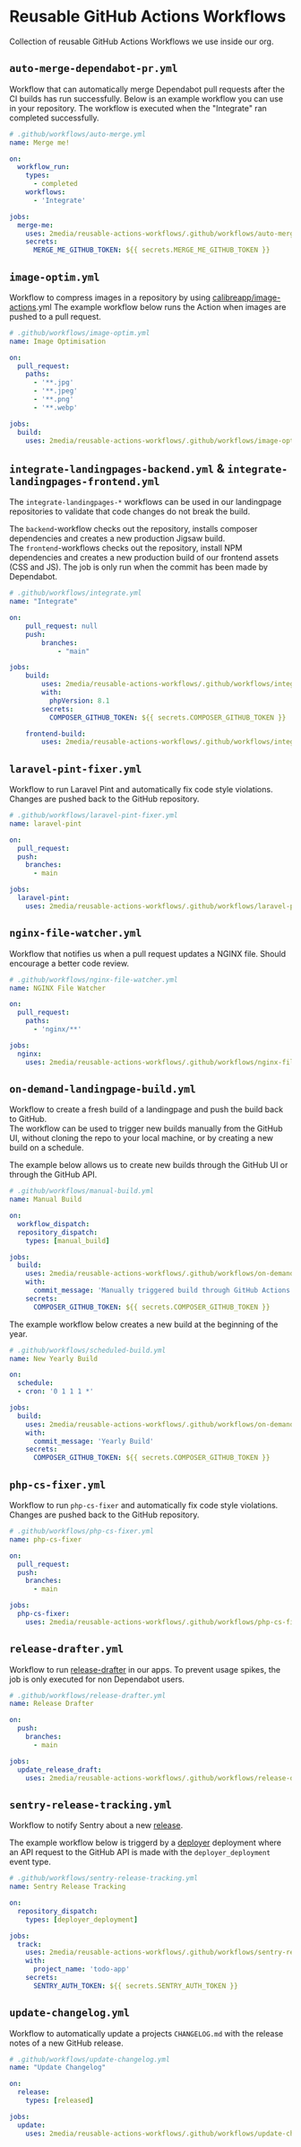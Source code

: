 # Reusable GitHub Actions Workflows

Collection of reusable GitHub Actions Workflows we use inside our org.

## `auto-merge-dependabot-pr.yml`

Workflow that can automatically merge Dependabot pull requests after the CI builds has run successfully.
Below is an example workflow you can use in your repository. The workflow is executed when the "Integrate" ran completed successfully.

```yaml
# .github/workflows/auto-merge.yml
name: Merge me!

on:
  workflow_run:
    types:
      - completed
    workflows:
      - 'Integrate'

jobs:
  merge-me:
    uses: 2media/reusable-actions-workflows/.github/workflows/auto-merge-dependabot-pr.yml@main
    secrets:
      MERGE_ME_GITHUB_TOKEN: ${{ secrets.MERGE_ME_GITHUB_TOKEN }}
```

## `image-optim.yml`

Workflow to compress images in a repository by using [calibreapp/image-actions](https://github.com/calibreapp/image-actions).yml
The example workflow below runs the Action when images are pushed to a pull request.

```yaml
# .github/workflows/image-optim.yml
name: Image Optimisation

on:
  pull_request:
    paths:
      - '**.jpg'
      - '**.jpeg'
      - '**.png'
      - '**.webp'

jobs:
  build:
    uses: 2media/reusable-actions-workflows/.github/workflows/image-optim.yml@main
```

## `integrate-landingpages-backend.yml` & `integrate-landingpages-frontend.yml`

The `integrate-landingpages-*` workflows can be used in our landingpage repositories to validate that code changes do not break the build.

The `backend`-workflow checks out the repository, installs composer dependencies and creates a new production Jigsaw build.   
The `frontend`-workflows checks out the repository, install NPM dependencies and creates a new production build of our frontend assets (CSS and JS). The job is only run when the commit has been made by Dependabot.

```yaml
# .github/workflows/integrate.yml
name: "Integrate"

on:
    pull_request: null
    push:
        branches:
            - "main"

jobs:
    build:
        uses: 2media/reusable-actions-workflows/.github/workflows/integrate-landingpages-backend.yml@main
        with:
          phpVersion: 8.1
        secrets:
          COMPOSER_GITHUB_TOKEN: ${{ secrets.COMPOSER_GITHUB_TOKEN }}

    frontend-build:
        uses: 2media/reusable-actions-workflows/.github/workflows/integrate-landingpages-frontend.yml@main
```

## `laravel-pint-fixer.yml`

Workflow to run Laravel Pint and automatically fix code style violations. Changes are pushed back to the GitHub repository.

```yaml
# .github/workflows/laravel-pint-fixer.yml
name: laravel-pint

on:
  pull_request:
  push:
    branches:
      - main

jobs:
  laravel-pint:
    uses: 2media/reusable-actions-workflows/.github/workflows/laravel-pint-fixer.yml@main
```

## `nginx-file-watcher.yml`

Workflow that notifies us when a pull request updates a NGINX file. Should encourage a better code review.

```yaml
# .github/workflows/nginx-file-watcher.yml
name: NGINX File Watcher

on:
  pull_request:
    paths:
      - 'nginx/**'

jobs:
  nginx:
    uses: 2media/reusable-actions-workflows/.github/workflows/nginx-file-watcher.yml@main

```

## `on-demand-landingpage-build.yml`

Workflow to create a fresh build of a landingpage and push the build back to GitHub.   
The workflow can be used to trigger new builds manually from the GitHub UI, without cloning the repo to your local machine, or by creating a new build on a schedule.

The example below allows us to create new builds through the GitHub UI or through the GitHub API.

```yaml
# .github/workflows/manual-build.yml
name: Manual Build

on:
  workflow_dispatch:
  repository_dispatch:
    types: [manual_build]

jobs:
  build:
    uses: 2media/reusable-actions-workflows/.github/workflows/on-demand-landingpage-build.yml@main
    with:
      commit_message: 'Manually triggered build through GitHub Actions'
    secrets:
      COMPOSER_GITHUB_TOKEN: ${{ secrets.COMPOSER_GITHUB_TOKEN }}
```

The example workflow below creates a new build at the beginning of the year.

```yaml
# .github/workflows/scheduled-build.yml
name: New Yearly Build

on:
  schedule:
  - cron: '0 1 1 1 *'

jobs:
  build:
    uses: 2media/reusable-actions-workflows/.github/workflows/on-demand-landingpage-build.yml@main
    with:
      commit_message: 'Yearly Build'
    secrets:
      COMPOSER_GITHUB_TOKEN: ${{ secrets.COMPOSER_GITHUB_TOKEN }}
```

## `php-cs-fixer.yml`

Workflow to run `php-cs-fixer` and automatically fix code style violations. Changes are pushed back to the GitHub repository.

```yaml
# .github/workflows/php-cs-fixer.yml
name: php-cs-fixer

on:
  pull_request:
  push:
    branches:
      - main

jobs:
  php-cs-fixer:
    uses: 2media/reusable-actions-workflows/.github/workflows/php-cs-fixer.yml@main
```

## `release-drafter.yml`

Workflow to run [release-drafter](https://github.com/release-drafter/release-drafter) in our apps.
To prevent usage spikes, the job is only executed for non Dependabot users.

```yaml
# .github/workflows/release-drafter.yml
name: Release Drafter

on:
  push:
    branches:
      - main

jobs:
  update_release_draft:
    uses: 2media/reusable-actions-workflows/.github/workflows/release-drafter.yml@main
```

## `sentry-release-tracking.yml`

Workflow to notify Sentry about a new [release](https://docs.sentry.io/product/releases/).

The example workflow below is triggerd by a [deployer](https://deployer.org/) deployment where an API request to the GitHub API is made with the `deployer_deployment` event type.

```yaml
# .github/workflows/sentry-release-tracking.yml
name: Sentry Release Tracking

on:
  repository_dispatch:
    types: [deployer_deployment]

jobs:
  track:
    uses: 2media/reusable-actions-workflows/.github/workflows/sentry-release-tracking.yml@main
    with:
      project_name: 'todo-app'
    secrets:
      SENTRY_AUTH_TOKEN: ${{ secrets.SENTRY_AUTH_TOKEN }}
```

## `update-changelog.yml`

Workflow to automatically update a projects `CHANGELOG.md` with the release notes of a new GitHub release.

```yaml
# .github/workflows/update-changelog.yml
name: "Update Changelog"

on:
  release:
    types: [released]

jobs:
  update:
    uses: 2media/reusable-actions-workflows/.github/workflows/update-changelog.yml@main
```
